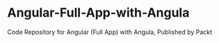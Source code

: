 # Angular-Full-App-with-Angula
Code Repository for Angular (Full App) with Angula, Published by Packt
